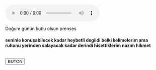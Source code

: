 <!DOCTYPE html>
<html lang="en">
<head>
    <meta charset="UTF-8">
    <meta http-equiv="X-UA-Compatible" content="IE=edge">
    <meta name="viewport" content="width=device-width, initial-scale=1.0">
    <title>nisa</title>
</head>
<body>

<audio controls autoplay>
    <source src="n.mp3.mp3" type="audio/mpeg">
    <p>Bu tarayıcı müzik eklentisini desteklememektedir.</p>
</audio>
<p id="deneme">Doğum günün kutlu olsun prenses </p>
<h4>seninle konuşabilecek kadar heybetli degildi belki kelimelerim ama ruhunu yerinden salayacak kadar derindi hisettiklerim 
nazım hikmet</h4>
<img id="resim" >

<button onclick='document.getElementById("resim").src="a.png"'>BUTON</button>

</body>
</html>
